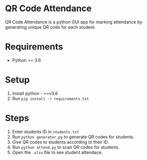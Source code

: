 # QR Code Attendance

QR Code Attendance is a python GUI app for marking attendance by generating unique QR code for each student.




# Requirements

*  Python >= 3.6
 
 
# Setup

1. Install python - >=v3.6
2. Run `pip install -r requirements.txt`


# Steps

1. Enter students ID in `students.txt`
2. Run `python generator.py` to generate QR codes for students.
3. Give QR codes to students according to their ID.
4. Run `python attend.py` to scan QR codes for students.
5. Open the `.xlsx` file to see student attendace.
